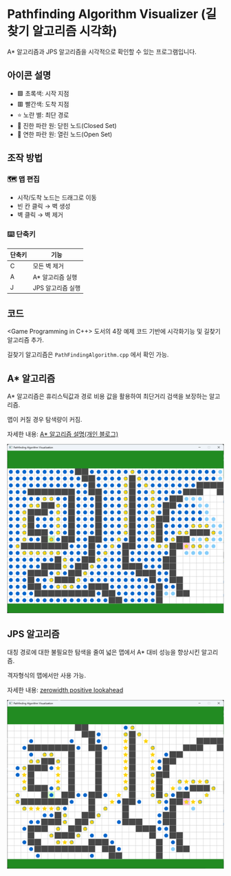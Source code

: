 # Pathfinding Algorithm Visualizer (길찾기 알고리즘 시각화)

A* 알고리즘과 JPS 알고리즘을 시각적으로 확인할 수 있는 프로그램입니다.

## 아이콘 설명

- 🟩 초록색: 시작 지점
- 🟥 빨간색: 도착 지점
- ⭐ 노란 별: 최단 경로
- 🔵 진한 파란 원: 닫힌 노드(Closed Set)
- 🔵 연한 파란 원: 열린 노드(Open Set)

## 조작 방법
### 🗺️ 맵 편집

- 시작/도착 노드는 드래그로 이동
- 빈 칸 클릭 → 벽 생성
- 벽 클릭 → 벽 제거

### ⌨️ 단축키
| 단축키 | 기능 |
|--------|------|
| C | 모든 벽 제거 |
| A | A* 알고리즘 실행 |
| J | JPS 알고리즘 실행 |

## 코드
<Game Programming in C++> 도서의 4장 예제 코드 기반에 시각화기능 및 길찾기 알고리즘 추가.

길찾기 알고리즘은 `PathFindingAlgorithm.cpp` 에서 확인 가능.

## A* 알고리즘
A* 알고리즘은 휴리스틱값과 경로 비용 값을 활용하여 최단거리 검색을 보장하는 알고리즘.

맵이 커질 경우 탐색량이 커짐.

자세한 내용: [A* 알고리즘 설명(개인 블로그)](https://dev-sbee.tistory.com/17)

![alt text](image-2.png)

## JPS 알고리즘
대칭 경로에 대한 불필요한 탐색을 줄여 넓은 맵에서 A* 대비 성능을 향상시킨 알고리즘.

격자형식의 맵에서만 사용 가능.

자세한 내용: [zerowidth positive lookahead](https://zerowidth.com/2013/a-visual-explanation-of-jump-point-search/)

![alt text](image-1.png)

